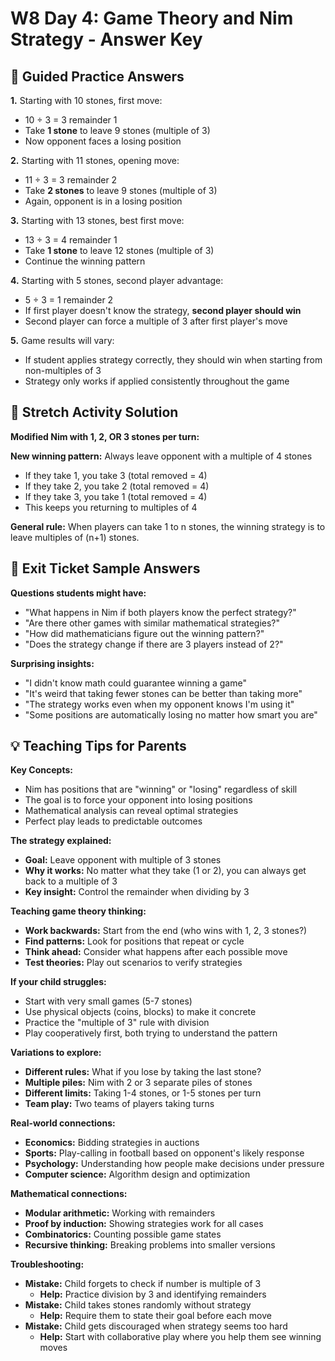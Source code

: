 # W8 Day 4: Game Theory and Nim Strategy - Answer Key

## 📝 Guided Practice Answers

**1.** Starting with 10 stones, first move:
   - 10 ÷ 3 = 3 remainder 1
   - Take **1 stone** to leave 9 stones (multiple of 3)
   - Now opponent faces a losing position

**2.** Starting with 11 stones, opening move:
   - 11 ÷ 3 = 3 remainder 2  
   - Take **2 stones** to leave 9 stones (multiple of 3)
   - Again, opponent is in a losing position

**3.** Starting with 13 stones, best first move:
   - 13 ÷ 3 = 4 remainder 1
   - Take **1 stone** to leave 12 stones (multiple of 3)
   - Continue the winning pattern

**4.** Starting with 5 stones, second player advantage:
   - 5 ÷ 3 = 1 remainder 2
   - If first player doesn't know the strategy, **second player should win**
   - Second player can force a multiple of 3 after first player's move

**5.** Game results will vary:
   - If student applies strategy correctly, they should win when starting from non-multiples of 3
   - Strategy only works if applied consistently throughout the game

## 🚀 Stretch Activity Solution

**Modified Nim with 1, 2, OR 3 stones per turn:**

**New winning pattern:** Always leave opponent with a multiple of 4 stones
- If they take 1, you take 3 (total removed = 4)
- If they take 2, you take 2 (total removed = 4)  
- If they take 3, you take 1 (total removed = 4)
- This keeps you returning to multiples of 4

**General rule:** When players can take 1 to n stones, the winning strategy is to leave multiples of (n+1) stones.

## 🎯 Exit Ticket Sample Answers

**Questions students might have:**
- "What happens in Nim if both players know the perfect strategy?"
- "Are there other games with similar mathematical strategies?"
- "How did mathematicians figure out the winning pattern?"
- "Does the strategy change if there are 3 players instead of 2?"

**Surprising insights:**
- "I didn't know math could guarantee winning a game"
- "It's weird that taking fewer stones can be better than taking more"
- "The strategy works even when my opponent knows I'm using it"
- "Some positions are automatically losing no matter how smart you are"

## 💡 Teaching Tips for Parents

**Key Concepts:**
- Nim has positions that are "winning" or "losing" regardless of skill
- The goal is to force your opponent into losing positions
- Mathematical analysis can reveal optimal strategies
- Perfect play leads to predictable outcomes

**The strategy explained:**
- **Goal:** Leave opponent with multiple of 3 stones
- **Why it works:** No matter what they take (1 or 2), you can always get back to a multiple of 3
- **Key insight:** Control the remainder when dividing by 3

**Teaching game theory thinking:**
- **Work backwards:** Start from the end (who wins with 1, 2, 3 stones?)
- **Find patterns:** Look for positions that repeat or cycle
- **Think ahead:** Consider what happens after each possible move
- **Test theories:** Play out scenarios to verify strategies

**If your child struggles:**
- Start with very small games (5-7 stones)
- Use physical objects (coins, blocks) to make it concrete
- Practice the "multiple of 3" rule with division
- Play cooperatively first, both trying to understand the pattern

**Variations to explore:**
- **Different rules:** What if you lose by taking the last stone?
- **Multiple piles:** Nim with 2 or 3 separate piles of stones
- **Different limits:** Taking 1-4 stones, or 1-5 stones per turn
- **Team play:** Two teams of players taking turns

**Real-world connections:**
- **Economics:** Bidding strategies in auctions
- **Sports:** Play-calling in football based on opponent's likely response
- **Psychology:** Understanding how people make decisions under pressure
- **Computer science:** Algorithm design and optimization

**Mathematical connections:**
- **Modular arithmetic:** Working with remainders
- **Proof by induction:** Showing strategies work for all cases
- **Combinatorics:** Counting possible game states
- **Recursive thinking:** Breaking problems into smaller versions

**Troubleshooting:**
- **Mistake:** Child forgets to check if number is multiple of 3
  - **Help:** Practice division by 3 and identifying remainders
- **Mistake:** Child takes stones randomly without strategy
  - **Help:** Require them to state their goal before each move
- **Mistake:** Child gets discouraged when strategy seems too hard
  - **Help:** Start with collaborative play where you help them see winning moves